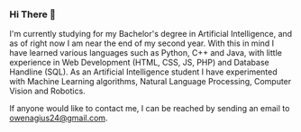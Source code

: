 ### Hi There 👋

I'm currently studying for my Bachelor's degree in Artificial Intelligence, and as of right now I am near the end of my second year. With this in mind I have learned various languages such as Python, C++ and Java, with little experience in Web Development (HTML, CSS, JS, PHP) and Database Handline (SQL). As an Artificial Intelligence student I have experimented with Machine Learning algorithms, Natural Language Processing, Computer Vision and Robotics.

If anyone would like to contact me, I can be reached by sending an email to owenagius24@gmail.com.

